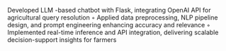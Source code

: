 Developed LLM -based chatbot with Flask, integrating OpenAI API for agricultural query resolution 
◦ Applied data preprocessing, NLP pipeline design, and prompt engineering enhancing accuracy and relevance 
◦ Implemented real-time inference and API integration, delivering scalable decision-support insights for farmers

